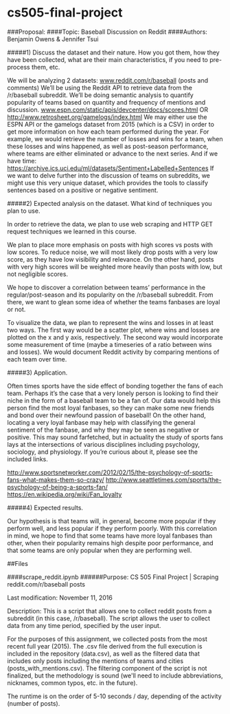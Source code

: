 # cs505-final-project

###Proposal:
####Topic: Baseball Discussion on Reddit
####Authors: Benjamin Owens & Jennifer Tsui


#####1) Discuss the dataset and their nature. How you got them, how they have been collected, what are their main characteristics, if you need to pre-process them, etc.


We will be analyzing 2 datasets:
www.reddit.com/r/baseball (posts and comments)
We’ll be using the Reddit API to retrieve data from the /r/baseball subreddit. We’ll be doing semantic analysis to quantify popularity of teams based on quantity and frequency of mentions and discussion.
www.espn.com/static/apis/devcenter/docs/scores.html OR http://www.retrosheet.org/gamelogs/index.html 
We may either use the ESPN API or the gamelogs dataset from 2015 (which is a CSV) in order to get more information on how each team performed during the year. For example, we would retrieve the number of losses and wins for a team, when these losses and wins happened, as well as post-season performance, where teams are either eliminated or advance to the next series.
And if we have time:
https://archive.ics.uci.edu/ml/datasets/Sentiment+Labelled+Sentences 
If we want to delve further into the discussion of teams on subreddits, we might use this very unique dataset, which provides the tools to classify sentences based on a positive or negative sentiment.


#####2) Expected analysis on the dataset. What kind of techniques you plan to use.


In order to retrieve the data, we plan to use web scraping and HTTP GET request techniques we learned in this course.


We plan to place more emphasis on posts with high scores vs posts with low scores. To reduce noise, we will most likely drop posts with a very low score, as they have low visibility and relevance. On the other hand, posts with very high scores will be weighted more heavily than posts with low, but not negligible scores.


We hope to discover a correlation between teams’ performance in the regular/post-season and its popularity on the /r/baseball subreddit. From there, we want to glean some idea of whether the teams fanbases are loyal or not.


To visualize the data, we plan to represent the wins and losses in at least two ways. The first way would be a scatter plot, where wins and losses are plotted on the x and y axis, respectively. The second way would incorporate some measurement of time (maybe a timeseries of a ratio between wins and losses). We would document Reddit activity by comparing mentions of each team over time.


#####3) Application.


Often times sports have the side effect of bonding together the fans of each team. Perhaps it’s the case that a very lonely person is looking to find their niche in the form of a baseball team to be a fan of. Our data would help this person find the most loyal fanbases, so they can make some new friends and bond over their newfound passion of baseball! On the other hand, locating a very loyal fanbase may help with classifying the general sentiment of the fanbase, and why they may be seen as negative or positive. This may sound farfetched, but in actuality the study of sports fans lays at the intersections of various disciplines including psychology, sociology, and physiology. If you’re curious about it, please see the included links.


http://www.sportsnetworker.com/2012/02/15/the-psychology-of-sports-fans-what-makes-them-so-crazy/
http://www.seattletimes.com/sports/the-psychology-of-being-a-sports-fan/
https://en.wikipedia.org/wiki/Fan_loyalty


#####4) Expected results.


Our hypothesis is that teams will, in general, become more popular if they perform well, and less popular if they perform poorly. With this correlation in mind, we hope to find that some teams have more loyal fanbases than other, when their popularity remains high despite poor performance, and that some teams are only popular when they are performing well.



##Files

####scrape_reddit.ipynb
######Purpose: CS 505 Final Project | Scraping reddit.com/r/baseball posts

Last modification: November 11, 2016

Description:
This is a script that allows one to collect reddit posts from a subreddit (in this case, /r/baseball).
The script allows the user to collect data from any time period, specified by the user input. 

For the purposes of this assignment, we collected posts from the most recent full year (2015). The .csv
file derived from the full execution is included in the repository (data.csv), as well as the filtered data
that includes only posts including the mentions of teams and cities (posts_with_mentions.csv). 
The filtering component of the script is not finalized, but the methodology is sound 
(we'll need to include abbreviations, nicknames, common typos, etc. in the future). 

The runtime is on the order of 5-10 seconds / day, depending of the activity (number of posts).


